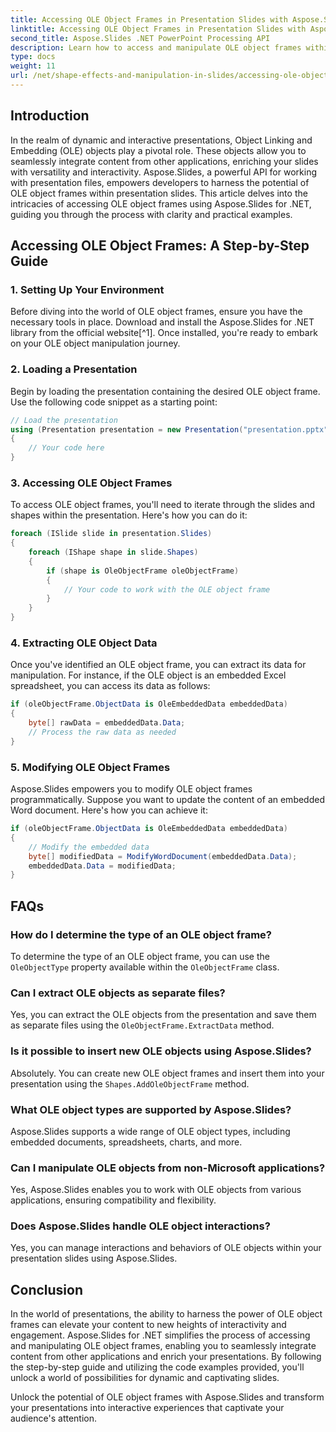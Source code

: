 ```yaml
---
title: Accessing OLE Object Frames in Presentation Slides with Aspose.Slides
linktitle: Accessing OLE Object Frames in Presentation Slides with Aspose.Slides
second_title: Aspose.Slides .NET PowerPoint Processing API
description: Learn how to access and manipulate OLE object frames within presentation slides using Aspose.Slides for .NET. Enhance your slide-processing capabilities with step-by-step guidance and practical code examples.
type: docs
weight: 11
url: /net/shape-effects-and-manipulation-in-slides/accessing-ole-object-frames/
---
```


## Introduction

In the realm of dynamic and interactive presentations, Object Linking and Embedding (OLE) objects play a pivotal role. These objects allow you to seamlessly integrate content from other applications, enriching your slides with versatility and interactivity. Aspose.Slides, a powerful API for working with presentation files, empowers developers to harness the potential of OLE object frames within presentation slides. This article delves into the intricacies of accessing OLE object frames using Aspose.Slides for .NET, guiding you through the process with clarity and practical examples.

## Accessing OLE Object Frames: A Step-by-Step Guide

### 1. Setting Up Your Environment

Before diving into the world of OLE object frames, ensure you have the necessary tools in place. Download and install the Aspose.Slides for .NET library from the official website[^1]. Once installed, you're ready to embark on your OLE object manipulation journey.

### 2. Loading a Presentation

Begin by loading the presentation containing the desired OLE object frame. Use the following code snippet as a starting point:

```csharp
// Load the presentation
using (Presentation presentation = new Presentation("presentation.pptx"))
{
    // Your code here
}
```

### 3. Accessing OLE Object Frames

To access OLE object frames, you'll need to iterate through the slides and shapes within the presentation. Here's how you can do it:

```csharp
foreach (ISlide slide in presentation.Slides)
{
    foreach (IShape shape in slide.Shapes)
    {
        if (shape is OleObjectFrame oleObjectFrame)
        {
            // Your code to work with the OLE object frame
        }
    }
}
```

### 4. Extracting OLE Object Data

Once you've identified an OLE object frame, you can extract its data for manipulation. For instance, if the OLE object is an embedded Excel spreadsheet, you can access its data as follows:

```csharp
if (oleObjectFrame.ObjectData is OleEmbeddedData embeddedData)
{
    byte[] rawData = embeddedData.Data;
    // Process the raw data as needed
}
```

### 5. Modifying OLE Object Frames

Aspose.Slides empowers you to modify OLE object frames programmatically. Suppose you want to update the content of an embedded Word document. Here's how you can achieve it:

```csharp
if (oleObjectFrame.ObjectData is OleEmbeddedData embeddedData)
{
    // Modify the embedded data
    byte[] modifiedData = ModifyWordDocument(embeddedData.Data);
    embeddedData.Data = modifiedData;
}
```

## FAQs

### How do I determine the type of an OLE object frame?

To determine the type of an OLE object frame, you can use the `OleObjectType` property available within the `OleObjectFrame` class.

### Can I extract OLE objects as separate files?

Yes, you can extract the OLE objects from the presentation and save them as separate files using the `OleObjectFrame.ExtractData` method.

### Is it possible to insert new OLE objects using Aspose.Slides?

Absolutely. You can create new OLE object frames and insert them into your presentation using the `Shapes.AddOleObjectFrame` method.

### What OLE object types are supported by Aspose.Slides?

Aspose.Slides supports a wide range of OLE object types, including embedded documents, spreadsheets, charts, and more.

### Can I manipulate OLE objects from non-Microsoft applications?

Yes, Aspose.Slides enables you to work with OLE objects from various applications, ensuring compatibility and flexibility.

### Does Aspose.Slides handle OLE object interactions?

Yes, you can manage interactions and behaviors of OLE objects within your presentation slides using Aspose.Slides.

## Conclusion

In the world of presentations, the ability to harness the power of OLE object frames can elevate your content to new heights of interactivity and engagement. Aspose.Slides for .NET simplifies the process of accessing and manipulating OLE object frames, enabling you to seamlessly integrate content from other applications and enrich your presentations. By following the step-by-step guide and utilizing the code examples provided, you'll unlock a world of possibilities for dynamic and captivating slides.

Unlock the potential of OLE object frames with Aspose.Slides and transform your presentations into interactive experiences that captivate your audience's attention.
